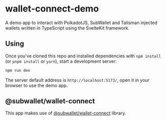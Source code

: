 # wallet-connect-demo

A demo app to interact with PolkadotJS, SubWallet and Talisman injected wallets written in TypeScript using the SvelteKit framework.

## Using

Once you've cloned this repo and installed dependencies with `npm install` (or `pnpm install` or `yarn`), start a development server:

```bash
npm run dev
```

The server default address is `http://localhost:5173/`, open it in your browser to use the demo app.

## @subwallet/wallet-connect

This app makes use of [@subwallet/wallet-connect](https://npm.io/package/@subwallet/wallet-connect) library.